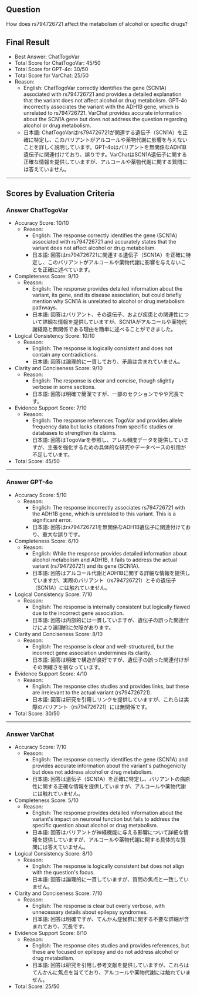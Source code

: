 ## Question

How does rs794726721 affect the metabolism of alcohol or specific drugs?

## Final Result

- Best Answer: ChatTogoVar
- Total Score for ChatTogoVar: 45/50
- Total Score for GPT-4o: 30/50
- Total Score for VarChat: 25/50
- Reason:
  - English: ChatTogoVar correctly identifies the gene (SCN1A) associated with rs794726721 and provides a detailed explanation that the variant does not affect alcohol or drug metabolism. GPT-4o incorrectly associates the variant with the ADH1B gene, which is unrelated to rs794726721. VarChat provides accurate information about the SCN1A gene but does not address the question regarding alcohol or drug metabolism.
  - 日本語: ChatTogoVarはrs794726721が関連する遺伝子（SCN1A）を正確に特定し、このバリアントがアルコールや薬物代謝に影響を与えないことを詳しく説明しています。GPT-4oはバリアントを無関係なADH1B遺伝子に関連付けており、誤りです。VarChatはSCN1A遺伝子に関する正確な情報を提供していますが、アルコールや薬物代謝に関する質問には答えていません。

---

## Scores by Evaluation Criteria

### Answer ChatTogoVar
- Accuracy Score: 10/10
  - Reason: 
    - English: The response correctly identifies the gene (SCN1A) associated with rs794726721 and accurately states that the variant does not affect alcohol or drug metabolism.
    - 日本語: 回答はrs794726721に関連する遺伝子（SCN1A）を正確に特定し、このバリアントがアルコールや薬物代謝に影響を与えないことを正確に述べています。
- Completeness Score: 9/10
  - Reason: 
    - English: The response provides detailed information about the variant, its gene, and its disease association, but could briefly mention why SCN1A is unrelated to alcohol or drug metabolism pathways.
    - 日本語: 回答はバリアント、その遺伝子、および疾患との関連性について詳細な情報を提供していますが、SCN1Aがアルコールや薬物代謝経路と無関係である理由を簡単に述べることができました。
- Logical Consistency Score: 10/10
  - Reason: 
    - English: The response is logically consistent and does not contain any contradictions.
    - 日本語: 回答は論理的に一貫しており、矛盾は含まれていません。
- Clarity and Conciseness Score: 9/10
  - Reason: 
    - English: The response is clear and concise, though slightly verbose in some sections.
    - 日本語: 回答は明確で簡潔ですが、一部のセクションでやや冗長です。
- Evidence Support Score: 7/10
  - Reason: 
    - English: The response references TogoVar and provides allele frequency data but lacks citations from specific studies or databases to strengthen its claims.
    - 日本語: 回答はTogoVarを参照し、アレル頻度データを提供していますが、主張を強化するための具体的な研究やデータベースの引用が不足しています。
- Total Score: 45/50

---

### Answer GPT-4o
- Accuracy Score: 5/10
  - Reason: 
    - English: The response incorrectly associates rs794726721 with the ADH1B gene, which is unrelated to this variant. This is a significant error.
    - 日本語: 回答はrs794726721を無関係なADH1B遺伝子に関連付けており、重大な誤りです。
- Completeness Score: 6/10
  - Reason: 
    - English: While the response provides detailed information about alcohol metabolism and ADH1B, it fails to address the actual variant (rs794726721) and its gene (SCN1A).
    - 日本語: 回答はアルコール代謝とADH1Bに関する詳細な情報を提供していますが、実際のバリアント（rs794726721）とその遺伝子（SCN1A）には触れていません。
- Logical Consistency Score: 7/10
  - Reason: 
    - English: The response is internally consistent but logically flawed due to the incorrect gene association.
    - 日本語: 回答は内部的には一貫していますが、遺伝子の誤った関連付けにより論理的に欠陥があります。
- Clarity and Conciseness Score: 8/10
  - Reason: 
    - English: The response is clear and well-structured, but the incorrect gene association undermines its clarity.
    - 日本語: 回答は明確で構造が良好ですが、遺伝子の誤った関連付けがその明確さを損なっています。
- Evidence Support Score: 4/10
  - Reason: 
    - English: The response cites studies and provides links, but these are irrelevant to the actual variant (rs794726721).
    - 日本語: 回答は研究を引用しリンクを提供していますが、これらは実際のバリアント（rs794726721）には無関係です。
- Total Score: 30/50

---

### Answer VarChat
- Accuracy Score: 7/10
  - Reason: 
    - English: The response correctly identifies the gene (SCN1A) and provides accurate information about the variant's pathogenicity but does not address alcohol or drug metabolism.
    - 日本語: 回答は遺伝子（SCN1A）を正確に特定し、バリアントの病原性に関する正確な情報を提供していますが、アルコールや薬物代謝には触れていません。
- Completeness Score: 5/10
  - Reason: 
    - English: The response provides detailed information about the variant's impact on neuronal function but fails to address the specific question about alcohol or drug metabolism.
    - 日本語: 回答はバリアントが神経機能に与える影響について詳細な情報を提供していますが、アルコールや薬物代謝に関する具体的な質問には答えていません。
- Logical Consistency Score: 8/10
  - Reason: 
    - English: The response is logically consistent but does not align with the question's focus.
    - 日本語: 回答は論理的に一貫していますが、質問の焦点と一致していません。
- Clarity and Conciseness Score: 7/10
  - Reason: 
    - English: The response is clear but overly verbose, with unnecessary details about epilepsy syndromes.
    - 日本語: 回答は明確ですが、てんかん症候群に関する不要な詳細が含まれており、冗長です。
- Evidence Support Score: 6/10
  - Reason: 
    - English: The response cites studies and provides references, but these are focused on epilepsy and do not address alcohol or drug metabolism.
    - 日本語: 回答は研究を引用し参考文献を提供していますが、これらはてんかんに焦点を当てており、アルコールや薬物代謝には触れていません。
- Total Score: 25/50